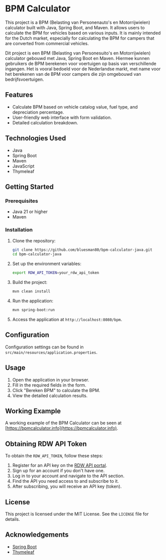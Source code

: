 # BPM Calculator

This project is a BPM (Belasting van Personenauto's en Motorrijwielen) calculator built with Java, Spring Boot, and
Maven. It allows users to calculate the BPM for vehicles based on various inputs.
It is mainly intended for the Dutch market, especially for calculating the BPM for 
campers that are converted from commercial vehicles.

Dit project is een BPM (Belasting van Personesuito's en Motorrijwielen) calculator gebouwd met Java, Spring Boot en
Maven. Hiermee kunnen gebruikers de BPM berekenen voor voertuigen op basis van verschillende ingangen.
Het is vooral bedoeld voor de Nederlandse markt, met name voor het berekenen van de BPM voor
campers die zijn omgebouwd van bedrijfsvoertuigen.

## Features

- Calculate BPM based on vehicle catalog value, fuel type, and depreciation percentage.
- User-friendly web interface with form validation.
- Detailed calculation breakdown.

## Technologies Used

- Java
- Spring Boot
- Maven
- JavaScript
- Thymeleaf

## Getting Started

### Prerequisites

- Java 21 or higher
- Maven

### Installation

1. Clone the repository:
    ```sh
    git clone https://github.com/bluesman80/bpm-calculator-java.git
    cd bpm-calculator-java
    ```

2. Set up the environment variables:
    ```sh
    export RDW_API_TOKEN=your_rdw_api_token
    ```

3. Build the project:
    ```sh
    mvn clean install
    ```

4. Run the application:
    ```sh
    mvn spring-boot:run
    ```

5. Access the application at `http://localhost:8080/bpm`.

## Configuration

Configuration settings can be found in `src/main/resources/application.properties`.

## Usage

1. Open the application in your browser.
2. Fill in the required fields in the form.
3. Click "Bereken BPM" to calculate the BPM.
4. View the detailed calculation results.

## Working Example

A working example of the BPM Calculator can be seen at [https://bpmcalculator.info](https://bpmcalculator.info).

## Obtaining RDW API Token

To obtain the `RDW_API_TOKEN`, follow these steps:

1. Register for an API key on the [RDW API portal](https://opendata.rdw.nl/profile/edit/developer_settings).
2. Sign up for an account if you don't have one.
3. Log in to your account and navigate to the API section.
4. Find the API you need access to and subscribe to it.
5. After subscribing, you will receive an API key (token).

## License

This project is licensed under the MIT License. See the `LICENSE` file for details.

## Acknowledgements

- [Spring Boot](https://spring.io/projects/spring-boot)
- [Thymeleaf](https://www.thymeleaf.org/)